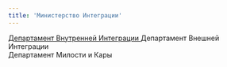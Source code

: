 ```yaml
---
title: 'Министерство Интеграции'
---
```


[Департамент Внутренней Интеграции  ](http://lambopedia.ru/svyashennoe-korolevstvo-lambotero/nashi-ministerstva/departament-vnutrennei-integracii)
Департамент Внешней Интеграции  
Департамент Милости и Кары  